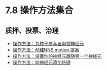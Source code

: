 # 7.8 操作方法集合 
## 质押、投票、治理 
* [操作方法：为种子参与者申领神经元](操作方法：为种子参与者申领神经元.md)
* [操作方法：创建NNS motion 提案](操作方法：创建NNS提案.md)
* [操作方法：设置你的神经元跟随另一个神经元](操作方法：设置你的神经元跟随另一个神经元.md)
* [操作方法：向神经元添加热键](操作方法：向神经元添加热键.md)

